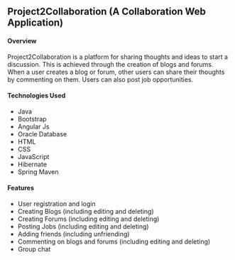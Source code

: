 <h2>Project2Collaboration (A Collaboration Web Application)</h2>
<h4>Overview</h4>
<p>Project2Collaboration is a platform for sharing thoughts and ideas to start a discussion. This is achieved through the creation of blogs and forums. When a user creates a blog or forum, other users can share their thoughts by commenting on them. Users can also post job opportunities.</p>
<h4>Technologies Used</h4>
<ul>
<li>Java</li>
<li>Bootstrap</li>
<li>Angular Js</li>
<li>Oracle Database</li>
<li>HTML</li>
<li>CSS</li>
<li>JavaScript</li>
<li>Hibernate</li>
<li>Spring Maven</li>
</ul>
<h4>Features</h4>
<ul>
<li>User registration and login</li>
<li>Creating Blogs (including editing and deleting)</li>
<li>Creating Forums (including editing and deleting)</li>
<li>Posting Jobs (including editing and deleting)</li>
<li>Adding friends (including unfriending)</li>
<li>Commenting on blogs and forums (including editing and deleting)</li>
<li>Group chat</li>
</ul>
